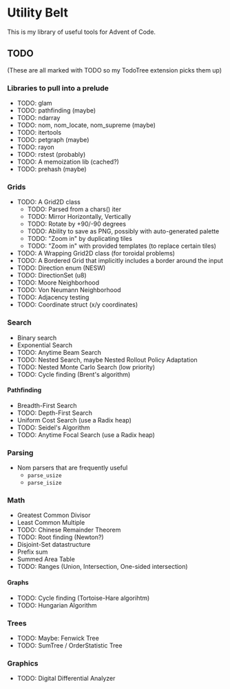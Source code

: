 # Utility Belt

This is my library of useful tools for Advent of Code.

## TODO

(These are all marked with TODO so my TodoTree extension picks them up)

### Libraries to pull into a prelude

- TODO: glam
- TODO: pathfinding (maybe)
- TODO: ndarray
- TODO: nom, nom_locate, nom_supreme (maybe)
- TODO: itertools
- TODO: petgraph (maybe)
- TODO: rayon
- TODO: rstest (probably)
- TODO: A memoization lib (cached?)
- TODO: prehash (maybe)

### Grids

- TODO: A Grid2D class
  - TODO: Parsed from a chars() iter
  - TODO: Mirror Horizontally, Vertically
  - TODO: Rotate by +90/-90 degrees
  - TODO: Ability to save as PNG, possibly with auto-generated palette
  - TODO: "Zoom in" by duplicating tiles
  - TODO: "Zoom in" with provided templates (to replace certain tiles)
- TODO: A Wrapping Grid2D class (for toroidal problems)
- TODO: A Bordered Grid that implicitly includes a border around the input
- TODO: Direction enum (NESW)
- TODO: DirectionSet (u8)
- TODO: Moore Neighborhood
- TODO: Von Neumann Neighborhood
- TODO: Adjacency testing
- TODO: Coordinate struct (x/y coordinates)

### Search

- Binary search
- Exponential Search
- TODO: Anytime Beam Search
- TODO: Nested Search, maybe Nested Rollout Policy Adaptation
- TODO: Nested Monte Carlo Search (low priority)
- TODO: Cycle finding (Brent's algorithm)

#### Pathfinding

- Breadth-First Search
- TODO: Depth-First Search
- Uniform Cost Search (use a Radix heap)
- TODO: Seidel's Algorithm
- TODO: Anytime Focal Search (use a Radix heap)

### Parsing

- Nom parsers that are frequently useful
  - `parse_usize`
  - `parse_isize`

### Math

- Greatest Common Divisor
- Least Common Multiple
- TODO: Chinese Remainder Theorem
- TODO: Root finding (Newton?)
- Disjoint-Set datastructure
- Prefix sum
- Summed Area Table
- TODO: Ranges (Union, Intersection, One-sided intersection)

#### Graphs

- TODO: Cycle finding (Tortoise-Hare algorihtm)
- TODO: Hungarian Algorithm

### Trees

- TODO: Maybe: Fenwick Tree
- TODO: SumTree / OrderStatistic Tree

### Graphics

- TODO: Digital Differential Analyzer
